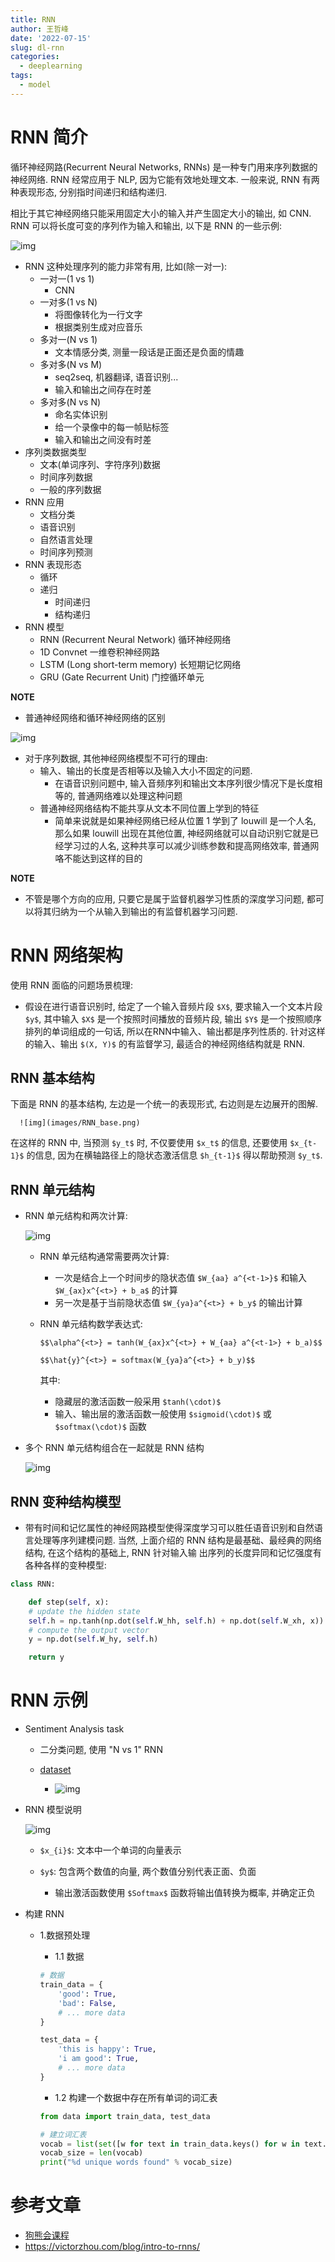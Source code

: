 ```yaml
---
title: RNN
author: 王哲峰
date: '2022-07-15'
slug: dl-rnn
categories:
  - deeplearning
tags:
  - model
---
```


# RNN 简介

循环神经网路(Recurrent Neural Networks, RNNs) 是一种专门用来序列数据的神经网络. 
RNN 经常应用于 NLP, 因为它能有效地处理文本. 一般来说, RNN 有两种表现形态, 
分别指时间递归和结构递归.

相比于其它神经网络只能采用固定大小的输入并产生固定大小的输出, 如 CNN. 
RNN 可以将长度可变的序列作为输入和输出, 以下是 RNN 的一些示例:

![img](images/RNN2.png)

- RNN 这种处理序列的能力非常有用, 比如(除一对一):
   - 一对一(1 vs 1)
      - CNN
   - 一对多(1 vs N)
      - 将图像转化为一行文字
      - 根据类别生成对应音乐
   - 多对一(N vs 1)
      - 文本情感分类, 测量一段话是正面还是负面的情趣
   - 多对多(N vs M)
      - seq2seq, 机器翻译, 语音识别...
      - 输入和输出之间存在时差
   - 多对多(N vs N)
      - 命名实体识别
      - 给一个录像中的每一帧贴标签
      - 输入和输出之间没有时差
- 序列类数据类型
    - 文本(单词序列、字符序列)数据
    - 时间序列数据
    - 一般的序列数据
- RNN 应用
    - 文档分类
    - 语音识别
    - 自然语言处理
    - 时间序列预测
- RNN 表现形态
    - 循环
    - 递归
       - 时间递归
       - 结构递归
- RNN 模型
   - RNN (Recurrent Neural Network) 循环神经网络
   - 1D Convnet 一维卷积神经网路
   - LSTM (Long short-term memory) 长短期记忆网络
   - GRU (Gate Recurrent Unit) 门控循环单元


**NOTE**

- 普通神经网络和循环神经网络的区别

![img](images/DNNvsRNN.png)

- 对于序列数据, 其他神经网络模型不可行的理由:
  - 输入、输出的长度是否相等以及输入大小不固定的问题. 
     - 在语音识别问题中, 输入音频序列和输出文本序列很少情况下是长度相等的, 普通网络难以处理这种问题
  - 普通神经网络结构不能共享从文本不同位置上学到的特征
     - 简单来说就是如果神经网络已经从位置 1 学到了 louwill 是一个人名, 那么如果 louwill 出现在其他位置, 
       神经网络就可以自动识别它就是已经学习过的人名, 这种共享可以减少训练参数和提高网络效率, 普通网咯不能达到这样的目的

**NOTE**

* 不管是哪个方向的应用, 只要它是属于监督机器学习性质的深度学习问题, 都可以将其归纳为一个从输入到输出的有监督机器学习问题.

# RNN 网络架构

使用 RNN 面临的问题场景梳理:

- 假设在进行语音识别时, 给定了一个输入音频片段 `$X$`, 要求输入一个文本片段 `$y$`, 
   其中输入 `$X$` 是一个按照时间播放的音频片段, 输出 `$Y$` 是一个按照顺序排列的单词组成的一句话, 
   所以在RNN中输入、输出都是序列性质的. 针对这样的输入、输出 `$(X, Y)$` 的有监督学习, 
   最适合的神经网络结构就是 RNN. 

## RNN 基本结构

   下面是 RNN 的基本结构, 左边是一个统一的表现形式, 右边则是左边展开的图解. 

      ![img](images/RNN_base.png)
   
   在这样的 RNN 中, 当预测 `$y_t$` 时, 不仅要使用 `$x_t$` 的信息, 
   还要使用 `$x_{t-1}$` 的信息, 因为在横轴路径上的隐状态激活信息 `$h_{t-1}$` 得以帮助预测 `$y_t$`.

## RNN 单元结构

- RNN 单元结构和两次计算:

    ![img](images/RNN_unit.png)

    - RNN 单元结构通常需要两次计算:
        - 一次是结合上一个时间步的隐状态值 `$W_{aa} a^{<t-1>}$` 和输入 `$W_{ax}x^{<t>} + b_a$` 的计算
        - 另一次是基于当前隐状态值 `$W_{ya}a^{<t>} + b_y$` 的输出计算
    - RNN 单元结构数学表达式:

        `$$\alpha^{<t>} = tanh(W_{ax}x^{<t>} + W_{aa} a^{<t-1>} + b_a)$$`
        
        `$$\hat{y}^{<t>} = softmax(W_{ya}a^{<t>} + b_y)$$`

        其中:

        - 隐藏层的激活函数一般采用 `$tanh(\cdot)$`
        - 输入、输出层的激活函数一般使用 `$sigmoid(\cdot)$` 或 `$softmax(\cdot)$` 函数

- 多个 RNN 单元结构组合在一起就是 RNN 结构

    ![img](images/RNN.png)

## RNN 变种结构模型

- 带有时间和记忆属性的神经网路模型使得深度学习可以胜任语音识别和自然语言处理等序列建模问题. 
    当然, 上面介绍的 RNN 结构是最基础、最经典的网络结构, 在这个结构的基础上, RNN 针对输入输
    出序列的长度异同和记忆强度有各种各样的变种模型:


```python
class RNN:

    def step(self, x):
    # update the hidden state
    self.h = np.tanh(np.dot(self.W_hh, self.h) + np.dot(self.W_xh, x))
    # compute the output vector
    y = np.dot(self.W_hy, self.h)

    return y
```

# RNN 示例

- Sentiment Analysis task
    
    - 二分类问题, 使用 "N vs 1" RNN
    - [dataset](https://github.com/vzhou842/rnn-from-scratch/blob/master/data.py) 

        - ![img](images/RNN_data.png)

- RNN 模型说明

    ![img](images/RNN_many2one.png)

    - `$x_{i}$`: 文本中一个单词的向量表示
    - `$y$`: 包含两个数值的向量, 两个数值分别代表正面、负面
        
        - 输出激活函数使用 `$Softmax$` 函数将输出值转换为概率, 并确定正负

- 构建 RNN

    - 1.数据预处理

        - 1.1 数据
        
        ```python
        # 数据
        train_data = {
            'good': True,
            'bad': False,
            # ... more data
        }

        test_data = {
            'this is happy': True,
            'i am good': True,
            # ... more data
        }
        ```

        - 1.2 构建一个数据中存在所有单词的词汇表

        ```python
        from data import train_data, test_data

        # 建立词汇表
        vocab = list(set([w for text in train_data.keys() for w in text.split(" ")]))
        vocab_size = len(vocab)
        print("%d unique words found" % vocab_size)
        ```

# 参考文章

- [狗熊会课程](https://mp.weixin.qq.com/s?__biz=MzA5MjEyMTYwMg==&mid=2650243006&idx=1&sn=331cf61b127724223d3bc5d796db853d&chksm=887220d3bf05a9c51078f6cf5cb7a8decbd59a0f9a91e65db3812bb669c80c26f45c41aae13f&scene=21#wechat_redirect) 
- https://victorzhou.com/blog/intro-to-rnns/
